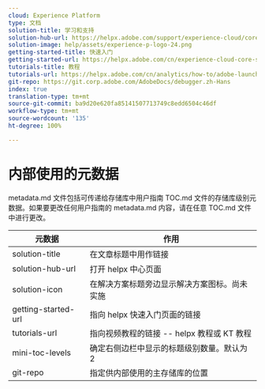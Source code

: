 ```yaml
---
cloud: Experience Platform
type: 文档
solution-title: 学习和支持
solution-hub-url: https://helpx.adobe.com/support/experience-cloud/core-services.html
solution-image: help/assets/experience-p-logo-24.png
getting-started-title: 快速入门
getting-started-url: https://helpx.adobe.com/cn/experience-cloud-core-services/get-started.html
tutorials-title: 教程
tutorials-url: https://helpx.adobe.com/cn/analytics/how-to/adobe-launch-publishing-process.html
git-repo: https://git.corp.adobe.com/AdobeDocs/debugger.zh-Hans
index: true
translation-type: tm+mt
source-git-commit: ba9d20e620fa85141507713749c8edd6504c46df
workflow-type: tm+mt
source-wordcount: '135'
ht-degree: 100%

---
```



# 内部使用的元数据

metadata.md 文件包括可传递给存储库中用户指南 TOC.md 文件的存储库级别元数据。如果要更改任何用户指南的 metadata.md 内容，请在任意 TOC.md 文件中进行更改。

| 元数据 | 作用 |
|--- |--- |
| solution-title | 在文章标题中用作链接 |
| solution-hub-url | 打开 helpx 中心页面 |
| solution-icon | 在解决方案标题旁边显示解决方案图标。尚未实施 |
| getting-started-url | 指向 helpx 快速入门页面的链接 |
| tutorials-url | 指向视频教程的链接 -- helpx 教程或 KT 教程 |
| mini-toc-levels | 确定右侧边栏中显示的标题级别数量。默认为 2 |
| git-repo | 指定供内部使用的主存储库的位置 |
